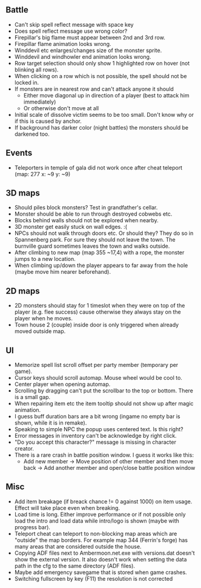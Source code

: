 ## Battle

- Can't skip spell reflect message with space key
- Does spell reflect message use wrong color?
- Firepillar's big flame must appear between 2nd and 3rd row.
- Firepillar flame animation looks wrong.
- Winddevil etc enlarges/changes size of the monster sprite.
- Winddevil and windhowler end animation looks wrong.
- Row target selection should only show 1 highlighted row on hover (not blinking all rows).
- When clicking on a row which is not possible, the spell should not be locked in.
- If monsters are in nearest row and can't attack anyone it should
  - Either move diagonal up in direction of a player (best to attack him immediately)
  - Or otherwise don't move at all
- Initial scale of dissolve victim seems to be too small. Don't know why or if this is caused by anchor.
- If background has darker color (night battles) the monsters should be darkened too.

## Events

- Teleporters in temple of gala did not work once after cheat teleport (map: 277 x: ~9 y: ~9)


## 3D maps

- Should piles block monsters? Test in grandfather's cellar.
- Monster should be able to run through destroyed cobwebs etc.
- Blocks behind walls should not be explored when nearby.
- 3D monster get easily stuck on wall edges. :(
- NPCs should not walk through doors etc. Or should they? They do so in Spannenberg park.
  For sure they should not leave the town. The burnville guard sometimes leaves the town and
  walks outside.
- After climbing to new map (map 355 ~17,4) with a rope, the monster jumps to a new location.
- When climbing up/down the player appears to far away from the hole (maybe move him nearer beforehand).


## 2D maps

- 2D monsters should stay for 1 timeslot when they were on top of the player (e.g. flee success) cause
  otherwise they always stay on the player when he moves.
- Town house 2 (couple) inside door is only triggered when already moved outside map.


## UI

- Memorize spell list scroll offset per party member (temporary per game).
- Cursor keys should scroll automap. Mouse wheel would be cool to.
- Center player when opening automap.
- Scrolling by dragging can't put the scrollbar to the top or bottom. There is a small gap.
- When repairing item etc the item tooltip should not show up after magic animation.
- I guess buff duration bars are a bit wrong (ingame no empty bar is shown, while it is in remake).
- Speaking to simple NPC the popup uses centered text. Is this right?
- Error messages in inventory can't be acknowledge by right click.
- "Do you accept this character?" message is missing in character creator.
- There is a rare crash in battle position window. I guess it works like this:
  - Add new member -> Move position of other member and then move back -> Add another member and open/close battle position window


## Misc

- Add item breakage (if breack chance != 0 against 1000) on item usage. Effect will take place even when breaking.
- Load time is long. Either improve performance or if not possible
  only load the intro and load data while intro/logo is shown (maybe with progress bar).
- Teleport cheat can teleport to non-blocking map areas which are "outside" the map borders.
  For example map 344 (Ferrin's forge) has many areas that are considered outside the house.
- Copying ADF files next to Ambermoon.net.exe with versions.dat doesn't show the external version.
  It also doesn't work when setting the data path in the cfg to the same directory (ADF files).
- Maybe add emergency savegame that is stored when game crashes.
- Switching fullscreen by key (F11) the resolution is not corrected
